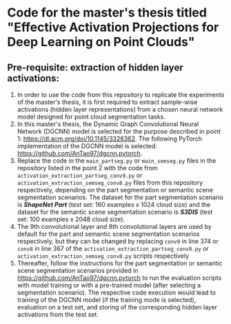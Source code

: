 # Code for the master's thesis titled "Effective Activation Projections for Deep Learning on Point Clouds"

## Pre-requisite: extraction of hidden layer activations:

1. In order to use the code from this repository to replicate the experiments of the master's thesis, it is first required to extract sample-wise activations (hidden layer representations) from a chosen neural network model designed for point cloud segmentation tasks.
2. In this master's thesis, the Dynamic Graph Convolutional Neural Network (DGCNN) model is selected for the purpose described in point 1: https://dl.acm.org/doi/10.1145/3326362. The following PyTorch implementation of the DGCNN model is selected: https://github.com/AnTao97/dgcnn.pytorch.
3. Replace the code in the `main_partseg.py` or `main_semseg.py` files in the repository listed in the point 2 with the code from `activation_extraction_partseg_conv9.py` or `activation_extraction_semseg_conv8.py` files from this repository respectively, depending on the part segmentation or semantic scene segmentation scenarios. The dataset for the part segmentation scenario is ***ShapeNet Part*** (test set: 160 examples x 1024 cloud size) and the dataset for the semantic scene segmentation scenario is ***S3DIS*** (test set: 100 examples x 2048 cloud size). 
4. The 9th convolutional layer and 8th convolutional layers are used by default for the part and semantic scene segmentation scenarios respectively, but they can be changed by replacing `conv9` in line 374 or `conv8` in line 367 of the `activation_extraction_partseg_conv9.py` or `activation_extraction_semseg_conv8.py` scripts respectively
5. Thereafter, follow the instructions for the part segmentation or semantic scene segmentation scenarios provided in https://github.com/AnTao97/dgcnn.pytorch to run the evaluation scripts with model training or with a pre-trained model (after selecting a segmentation scenario). The respective code execution would lead to training of the DGCNN model (if the training mode is selected), evaluation on a test set, and storing of the corresponding hidden layer activations from the test set.
